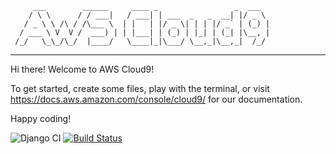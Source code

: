          ___        ______     ____ _                 _  ___  
        / \ \      / / ___|   / ___| | ___  _   _  __| |/ _ \ 
       / _ \ \ /\ / /\___ \  | |   | |/ _ \| | | |/ _` | (_) |
      / ___ \ V  V /  ___) | | |___| | (_) | |_| | (_| |\__, |
     /_/   \_\_/\_/  |____/   \____|_|\___/ \__,_|\__,_|  /_/ 
 ----------------------------------------------------------------- 


Hi there! Welcome to AWS Cloud9!

To get started, create some files, play with the terminal,
or visit https://docs.aws.amazon.com/console/cloud9/ for our documentation.

Happy coding!

![Django CI](https://github.com/badiattila/FullStackPianoStudio/workflows/Django%20CI/badge.svg)
[![Build Status](https://travis-ci.com/badiattila/FullStackPianoStudio.svg?branch=master)](https://travis-ci.com/badiattila/FullStackPianoStudio)

